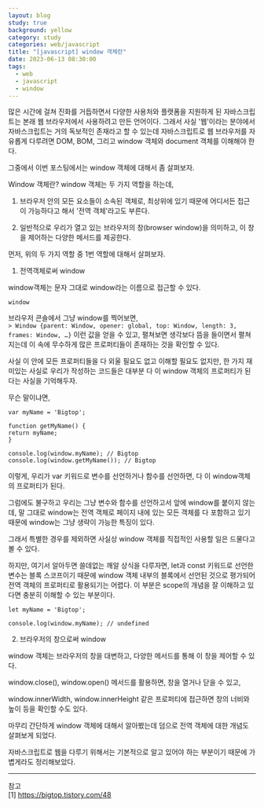 ```yaml
---
layout: blog
study: true
background: yellow
category: study
categories: web/javascript
title: "[javascript] window 객체란"
date: 2023-06-13 08:30:00
tags:
  - web
  - javascript
  - window
---
```


많은 시간에 걸쳐 진화를 거듭하면서 다양한 사용처와 플랫폼을 지원하게 된 자바스크립트는 본래 웹 브라우저에서 사용하려고 만든 언어이다. 그래서 사실 '웹'이라는 분야에서 자바스크립트는 거의 독보적인 존재라고 할 수
있는데 자바스크립트로 웹 브라우저를 자유롭게 다루려면 DOM, BOM, 그리고 window 객체와 document 객체를 이해해야 한다.

그중에서 이번 포스팅에서는 window 객체에 대해서 좀 살펴보자.

Window 객체란?
window 객체는 두 가지 역할을 하는데,

1. 브라우저 안의 모든 요소들이 소속된 객체로, 최상위에 있기 때문에 어디서든 접근이 가능하다고 해서 '전역 객체'라고도 부른다.

2. 일반적으로 우리가 열고 있는 브라우저의 창(browser window)을 의미하고, 이 창을 제어하는 다양한 메서드를 제공한다.

먼저, 위의 두 가지 역할 중 1번 역할에 대해서 살펴보자.

1. 전역객체로써 window

window객체는 문자 그대로 window라는 이름으로 접근할 수 있다.

```
window
```

브라우저 콘솔에서 그냥 window를 찍어보면,  
`> Window {parent: Window, opener: global, top: Window, length: 3, frames: Window, …}`  이런 값을 얻을 수 있고, 펼쳐보면 생각보다 뜸을 들이면서
펼쳐지는데 이 속에 무수하게 많은 프로퍼티들이 존재하는 것을 확인할 수 있다.

사실 이 안에 모든 프로퍼티들을 다 외울 필요도 없고 이해할 필요도 없지만, 한 가지 재미있는 사실로 우리가 작성하는 코드들은 대부분 다 이 window 객체의 프로퍼티가 된다는 사실을 기억해두자.

무슨 말이냐면,

```
var myName = 'Bigtop';

function getMyName() {
return myName;
}

console.log(window.myName); // Bigtop
console.log(window.getMyName()); // Bigtop
```

이렇게, 우리가 var 키워드로 변수를 선언하거나 함수를 선언하면, 다 이 window객체의 프로퍼티가 된다.

그럼에도 불구하고 우리는 그냥 변수와 함수를 선언하고서 앞에 window를 붙이지 않는데, 말 그대로 window는 전역 객체로 페이지 내에 있는 모든 객체를 다 포함하고 있기 때문에 window는 그냥 생략이
가능한 특징이 있다.

그래서 특별한 경우를 제외하면 사실상 window 객체를 직접적인 사용할 일은 드물다고 볼 수 있다.

하지만, 여기서 알아두면 쓸데없는 깨알 상식을 다루자면, let과 const 키워드로 선언한 변수는 블록 스코프이기 때문에 window 객체 내부의 블록에서 선언된 것으로 평가되어 전역 객체의 프로퍼티로 활용되기는
어렵다. 이 부분은 scope의 개념을 잘 이해하고 있다면 충분히 이해할 수 있는 부분이다.

```
let myName = 'Bigtop';

console.log(window.myName); // undefined
```

2. 브라우저의 창으로써 window

window 객체는 브라우저의 창을 대변하고, 다양한 메서드를 통해 이 창을 제어할 수 있다.

window.close(), window.open() 메서드를 활용하면, 창을 열거나 닫을 수 있고,

window.innerWidth, window.innerHeight 같은 프로퍼티에 접근하면 창의 너비와 높이 등을 확인할 수도 있다.

마무리
간단하게 window 객체에 대해서 알아봤는데 덤으로 전역 객체에 대한 개념도 살펴보게 되었다.

자바스크립트로 웹을 다루기 위해서는 기본적으로 알고 있어야 하는 부분이기 때문에 가볍게라도 정리해보았다.



___
참고  
[1] https://bigtop.tistory.com/48

